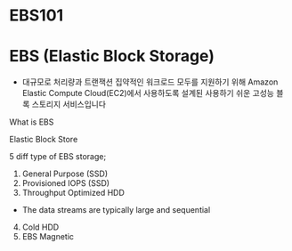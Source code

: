 # EBS101

# EBS (Elastic Block Storage)
 - 대규모로 처리량과 트랜잭션 집약적인 워크로드 모두를 지원하기 위해 Amazon Elastic Compute Cloud(EC2)에서 사용하도록 설계된 사용하기 쉬운 고성능 블록 스토리지 서비스입니다

What is EBS

Elastic Block Store

5 diff type of EBS storage;

1. General Purpose (SSD)
2. Provisioned IOPS (SSD)
3. Throughput Optimized HDD
 - The data streams are typically large and sequential
4. Cold HDD
5. EBS Magnetic